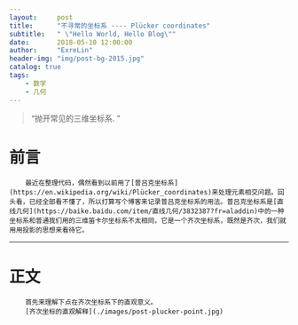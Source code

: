 ```yaml
---
layout:     post
title:      "不寻常的坐标系 ---- Plücker coordinates"
subtitle:   " \"Hello World, Hello Blog\""
date:       2018-05-10 12:00:00
author:     "ExreLin"
header-img: "img/post-bg-2015.jpg"
catalog: true
tags:
    - 数学 
    - 几何
---
```


> “抛开常见的三维坐标系. ”
# 前言
	    最近在整理代码，偶然看到以前用了[普吕克坐标系](https://en.wikipedia.org/wiki/Plücker_coordinates)来处理元素相交问题。回头看，已经全部看不懂了，所以打算写个博客来记录普吕克坐标系的用法。普吕克坐标系是[直线几何](https://baike.baidu.com/item/直线几何/3832387?fr=aladdin)中的一种坐标系和普通我们用的三维笛卡尔坐标系不太相同，它是一个齐次坐标系，既然是齐次，我们就用用投影的思想来看待它。
-----
# 正文
		首先来理解下点在齐次坐标系下的直观意义。
		[齐次坐标的直观解释](./images/post-plucker-point.jpg)
	  